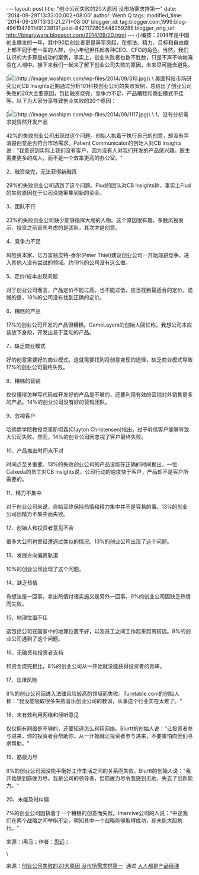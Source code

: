 --- layout: post title: "创业公司失败的20大原因 没市场需求排第一" date:
'2014-09-29T13:33:00.002+08:00' author: Wenh Q tags: modified\_time:
'2014-09-29T13:33:21.271+08:00' blogger\_id:
tag:blogger.com,1999:blog-4961947611491238191.post-8421172805448259285
blogger\_orig\_url: http://binaryware.blogspot.com/2014/09/20.html ---
小编按：2014年是中国创业爆发的一年，其中90后创业者更是异军突起，在想法、精力、目标和自由度上都不同于老一辈的人群，小小年纪担任起各种CEO、CFO的角色。当然，我们认识的大多算是成功的案例，事实上，创业失败者也数不胜数，只是不声不响地淹没在人潮中。接下来我们一起来了解下创业公司失败的原因，未来尽可能去避免。\
\
[![](https://images-blogger-opensocial.googleusercontent.com/gadgets/proxy?url=http%3A%2F%2Fimage.woshipm.com%2Fwp-files%2F2014%2F09%2F310.jpg&container=blogger&gadget=a&rewriteMime=image%2F*)](http://image.woshipm.com/wp-files/2014/09/310.jpg)\
\
美国科技市场研究公司CB
Insights近期通过分析101科技创业公司的失败案例，总结出了创业公司失败的20大主要原因，包括融资烧完、竞争力不足、产品糟糕和商业模式不佳等。以下为大家分享导致创业失败的20个原因：\
\
[![](https://images-blogger-opensocial.googleusercontent.com/gadgets/proxy?url=http%3A%2F%2Fimage.woshipm.com%2Fwp-files%2F2014%2F09%2F1117.jpg&container=blogger&gadget=a&rewriteMime=image%2F*)](http://image.woshipm.com/wp-files/2014/09/1117.jpg)\
\
1、没有分析需求就贸然开发产品\
\
42%的失败创业公司出现过这个问题。创始人执着于执行自己的创意，却没有弄清楚创意是否符合市场需求。Patient
Communicator的创始人对CB
Insights说："我意识到实际上我们没有客户，因为没有人对我们开发的产品感兴趣。医生需要更多的病人，而不是一个效率更高的办公室。"\
\
2、融资烧完，无法获得新融资\
\
29%的失败创业公司遇到了这个问题。Flud的团队对CB
Insights称，事实上Flud的失败原因在于公司没能筹集到新的资金。\
\
3、团队不行\
\
23%的失败创业公司缺少能够指挥大局的人物。这个原因很有趣，多数风投表示，投资之前首先考虑的是团队，其次才是创意。\
\
4、竞争力不足\
\
风险资本家、亿万富翁皮特-泰尔(Peter
Thiel)建议创业公司一开始规避竞争，进入其他人没有尝试的领域。约19%的公司没有这么做。\
\
5、定价/成本出现问题\
\
对于创业公司而言，产品定价不能过高，也不能过低，应当找到最适合的定价。遗憾的是，18%的公司没有找到正确的定价。\
\
6、糟糕的产品\
\
17%的创业公司开发的产品很糟糕。GameLayers的创始人回忆称，我想公司本应该放下身段，开发出易于互动的产品。\
\
7、缺乏商业模式\
\
好的创意需要好的商业模式。这就需要找到将创意变现的途径，缺乏商业模式导致17%的创业公司最终失败。\
\
8、糟糕的营销\
\
仅仅懂得怎样写代码或开发好的产品是不够的，还要利用有效的营销对外销售更多的产品。14%的创业公司没有好的营销团队。\
\
9、忽视客户\
\
哈佛商学院教授克里斯坦森(Clayton
Christensen)指出，过于听信客户能够导致大公司失败。然而，14%的创业公司因忽视了客户最终失败。\
\
10、产品推出时间点不对\
\
时间点至关重要。13%的失败创业公司的产品没能在正确的时间推出。一位Calxeda的员工对CB
Insights说，公司行动的速度快于客户，产品却不是客户所需要的。\
\
11、精力不集中\
\
对于创业公司来说，自始至终保持热情和精力集中并不是容易的事。13%的创业公司因精力不集中而失败。\
\
12、创始人和投资者意见不合\
\
很多大公司也曾经遭遇过类似的情况。13%的创业公司出现了这个问题。\
\
13、发展方向偏离轨道\
\
10%的创业公司出现了这个问题。\
\
14、缺乏热情\
\
有想法是一回事，拿出热情付诸实施又是另外一回事。9%的创业公司因缺乏热情而失败。\
\
15、地理位置不佳\
\
这包括公司在国家中的地理位置不好，以及员工之间工作起来距离较远。9%的创业公司遇到了这个问题。\
\
16、无融资和投资者支持\
\
和资金烧完相比，8%的创业公司从一开始就没能获得投资者的青睐。\
\
17、法律风险\
\
8%的创业公司因进入法律风险较高的领域而失败。Turntable.com的创始人称："我没能吸取很多失败音乐创业公司的教训，从事这个行业实在太难了。"\
\
18、未有效利用网络和倾听意见\
\
仅仅拥有网络是不够的，还要知道怎么利用网络。Blurtt的创始人说："让投资者参与进来，你的投资者会帮助你。从一开始就让投资者参与进来，不要害怕向他们寻求帮助。"\
\
19、筋疲力尽\
\
8%的创业公司因没能平衡好工作生活之间的关系而失败。Blurtt的创始人说："我开始感到筋疲力尽。我是公司的领导者，但筋疲力尽令我感到无助，失去了创新能力。"\
\
20、未能及时纠偏\
\
7%的创业公司因执着于一个糟糕的创意而失败。Imercive公司的人说："中途我们在两个战略之间举棋不定，明知其中一个战略能够取得成功，却未能大胆执行。"\
\
来源：i黑马；作者：[思远](http://news.iheima.com/index.php?m=content&c=index&a=lists&catid=19&author=%E6%80%9D%E8%BF%9C)；
<div>

\

</div>

<div>

来源：[创业公司失败的20大原因
没市场需求排第一](http://www.woshipm.com/it/108802.html)  通过 [人人都是产品经理](http://www.woshipm.com/)

</div>
